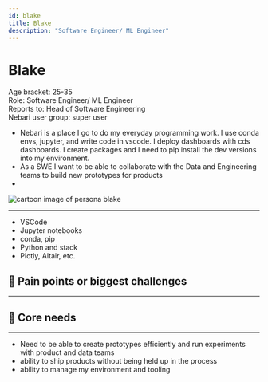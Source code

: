 ```yaml
---
id: blake
title: Blake
description: "Software Engineer/ ML Engineer"
---
```


# Blake

Age bracket: 25-35  
Role: Software Engineer/ ML Engineer  
Reports to: Head of Software Engineering  
Nebari user group: super user

- Nebari is a place I go to do my everyday programming work. I use conda envs, jupyter, and write code in vscode. I deploy dashboards with cds dashboards. I create packages and I need to pip install the dev versions into my environment.
- As a SWE I want to be able to collaborate with the Data and Engineering teams to build new prototypes for products
-

![cartoon image of persona blake](/img/references/blake.png)

---

- VSCode
- Jupyter notebooks
- conda, pip
- Python and stack
- Plotly, Altair, etc.

## 🐛 Pain points or biggest challenges

---

## 🌮 Core needs

---

- Need to be able to create prototypes efficiently and run experiments with product and data teams
- ability to ship products without being held up in the process
- ability to manage my environment and tooling

